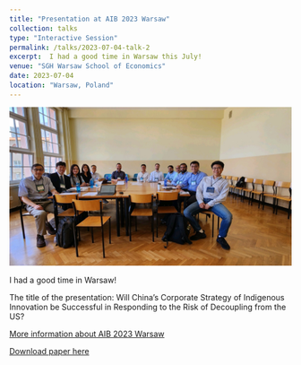 ```yaml
---
title: "Presentation at AIB 2023 Warsaw"
collection: talks
type: "Interactive Session"
permalink: /talks/2023-07-04-talk-2
excerpt:  I had a good time in Warsaw this July! 
venue: "SGH Warsaw School of Economics"
date: 2023-07-04
location: "Warsaw, Poland"
---
```


![picture](/images/mmexport1688736048525.jpg)

I had a good time in Warsaw! 

The title of the presentation: Will China’s Corporate Strategy of Indigenous Innovation be Successful in Responding to the Risk of Decoupling from the US?

[More information about AIB 2023 Warsaw](https://www.aib.world/events/2023/)

[Download paper here](http://axl811.github.io/files/AIB23-MS0876.pdf)


